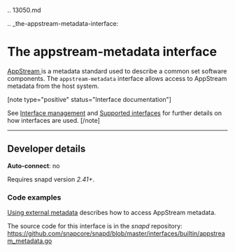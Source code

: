 .. 13050.md

.. _the-appstream-metadata-interface:

# The appstream-metadata interface

[AppStream ](https://www.freedesktop.org/software/appstream/docs/) is a metadata standard used to describe a common set software components. The `appstream-metadata` interface allows access to AppStream metadata from the host system.



[note type="positive" status="Interface documentation"]

See [Interface management](/t/interface-management/6154) and [Supported interfaces](/t/supported-interfaces/7744) for further details on how interfaces are used.
[/note]

---

<h2 id='heading--dev-details'>Developer details </h2>

**Auto-connect**: no

Requires snapd version _2.41+_.

<h3 id='heading-code'>Code examples</h3>

[Using external metadata](/t/using-external-metadata/4642) describes how to access AppStream metadata.

The source code for this interface is in the *snapd* repository:
<https://github.com/snapcore/snapd/blob/master/interfaces/builtin/appstream_metadata.go>